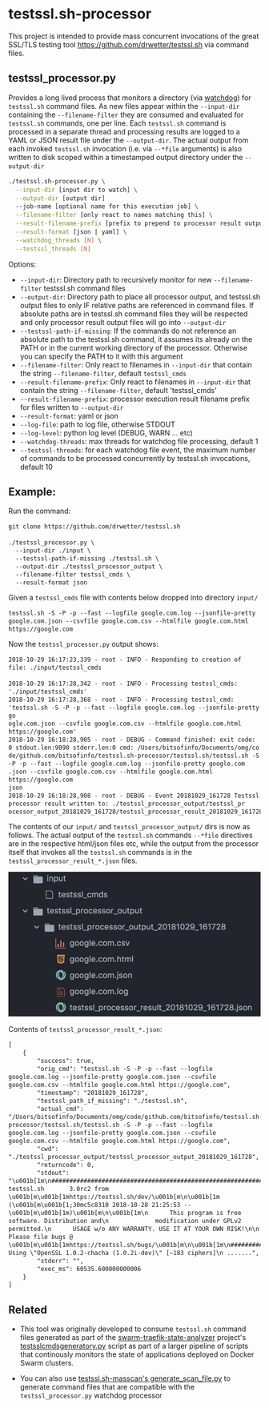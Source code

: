 # testssl.sh-processor

This project is intended to provide mass concurrent invocations of the great SSL/TLS
testing tool https://github.com/drwetter/testssl.sh via command files.

## testssl_processor.py

Provides a long lived process that monitors a directory (via [watchdog](https://github.com/gorakhargosh/watchdog))
for `testssl.sh` command files. As new files appear within the `--input-dir` containing the `--filename-filter`
they are consumed and evaluated for `testssl.sh` commands, one per line. Each `testssl.sh` command is processed in a separate thread and processing results are logged to a YAML or JSON result file under the `--output-dir`. The actual output from each invoked `testssl.sh` invocation (i.e. via `--*file` arguments) is also written to disk scoped within a timestamped output directory under the `--output-dir`

```bash
./testssl.sh-processor.py \
  --input-dir [input dir to watch] \
  --output-dir [output dir]
  --job-name [optional name for this execution job] \
  --filename-filter [only react to names matching this] \
  --result-filename-prefix [prefix to prepend to processor result output files] \
  --result-format [json | yaml] \
  --watchdog_threads [N] \
  --testssl_threads [N]
```

Options:
* `--input-dir`: Directory path to recursively monitor for new `--filename-filter` testssl.sh command files
* `--output-dir`: Directory path to place all processor output, and testssl.sh output files to only IF relative paths are referenced in command files. If absolute paths are in testssl.sh command files they will be respected and only processor result output files will go into `--output-dir`
* `--testssl-path-if-missing`: If the commands do not reference an absolute path to the testssl.sh command, it assumes its already on the PATH or in the current working directory of the processor. Otherwise you can specify the PATH to it with this argument
* `--filename-filter`: Only react to filenames in `--input-dir` that contain the string `--filename-filter`, default `testssl_cmds`
* `--result-filename-prefix`: Only react to filenames in `--input-dir` that contain the string `--filename-filter`, default 'testssl_cmds'
* `--result-filename-prefix`: processor execution result filename prefix for files written to `--output-dir`
* `--result-format`: yaml or json
* `--log-file`: path to log file, otherwise STDOUT
* `--log-level`: python log level (DEBUG, WARN ... etc)
* `--watchdog-threads`: max threads for watchdog file processing, default 1
* `--testssl-threads`: for each watchdog file event, the maximum number of commands to be processed concurrently by testssl.sh invocations, default 10


## Example:

Run the command:
```
git clone https://github.com/drwetter/testssl.sh

./testssl_processor.py \
  --input-dir ./input \
  --testssl-path-if-missing ./testssl.sh \
  --output-dir ./testssl_processor_output \
  --filename-filter testssl_cmds \
  --result-format json
```

Given a `testssl_cmds` file with contents below dropped into directory `input/`

```
testssl.sh -S -P -p --fast --logfile google.com.log --jsonfile-pretty google.com.json --csvfile google.com.csv --htmlfile google.com.html https://google.com
```

Now the `testssl_processor.py` output shows:

```
2018-10-29 16:17:23,339 - root - INFO - Responding to creation of file: ./input/testssl_cmds

2018-10-29 16:17:28,342 - root - INFO - Processing testssl_cmds: './input/testssl_cmds'
2018-10-29 16:17:28,368 - root - INFO - Processing testssl_cmd: 'testssl.sh -S -P -p --fast --logfile google.com.log --jsonfile-pretty go
ogle.com.json --csvfile google.com.csv --htmlfile google.com.html https://google.com'
2018-10-29 16:18:28,905 - root - DEBUG - Command finished: exit code: 0 stdout.len:9090 stderr.len:0 cmd: /Users/bitsofinfo/Documents/omg/co
de/github.com/bitsofinfo/testssl.sh-processor/testssl.sh/testssl.sh -S -P -p --fast --logfile google.com.log --jsonfile-pretty google.com
.json --csvfile google.com.csv --htmlfile google.com.html https://google.com
json
2018-10-29 16:18:28,908 - root - DEBUG - Event 20181029_161728 Testssl processor result written to: ./testssl_processor_output/testssl_pr
ocessor_output_20181029_161728/testssl_processor_result_20181029_161728.json
```

The contents of our `input/` and `testssl_processor_output/` dirs is now as follows.
The actual output of the `testssl.sh` commands `--*file` directives are in the respective html/json files etc, while the output from the processor itself that invokes all the `testssl.sh` commands is in the `testssl_processor_result_*.json` files.

![](docs/dirs.png)

Contents of `testssl_processor_result_*.json`:

```
[
    {
        "success": true,
        "orig_cmd": "testssl.sh -S -P -p --fast --logfile google.com.log --jsonfile-pretty google.com.json --csvfile google.com.csv --htmlfile google.com.html https://google.com",
        "timestamp": "20181029_161728",
        "testssl_path_if_missing": "./testssl.sh",
        "actual_cmd": "/Users/bitsofinfo/Documents/omg/code/github.com/bitsofinfo/testssl.sh-processor/testssl.sh/testssl.sh -S -P -p --fast --logfile google.com.log --jsonfile-pretty google.com.json --csvfile google.com.csv --htmlfile google.com.html https://google.com",
        "cwd": "./testssl_processor_output/testssl_processor_output_20181029_161728",
        "returncode": 0,
        "stdout": "\u001b[1m\n###########################################################\n    testssl.sh       3.0rc2 from \u001b[m\u001b[1mhttps://testssl.sh/dev/\u001b[m\n\u001b[1m    (\u001b[m\u001b[1;30mc5c8310 2018-10-28 21:25:53 -- \u001b[m\u001b[1m)\u001b[m\n\u001b[1m\n      This program is free software. Distribution and\n             modification under GPLv2 permitted.\n      USAGE w/o ANY WARRANTY. USE IT AT YOUR OWN RISK!\n\n       Please file bugs @ \u001b[m\u001b[1mhttps://testssl.sh/bugs/\u001b[m\n\u001b[1m\n###########################################################\u001b[m\n\n Using \"OpenSSL 1.0.2-chacha (1.0.2i-dev)\" [~183 ciphers]\n .......",
        "stderr": "",
        "exec_ms": 60535.600000000006
    }
]
```

## Related

* This tool was originally developed to consume `testssl.sh` command files generated as part of the [swarm-traefik-state-analyzer](https://github.com/bitsofinfo/swarm-traefik-state-analyzer/blob/master/docs/tlsssltools.md) project's [testsslcmdsgeneratory.py](https://github.com/bitsofinfo/swarm-traefik-state-analyzer/blob/master/docs/tlsssltools.md) script as part of a larger pipeline of scripts that continously monitors the state of applications deployed on Docker Swarm clusters.

* You can also use [testssl.sh-masscan's generate_scan_file.py](https://github.com/TKCERT/testssl.sh-masscan/blob/master/generate_scan_file.py) to generate command files that are compatible with the `testssl_processor.py` watchdog processor
